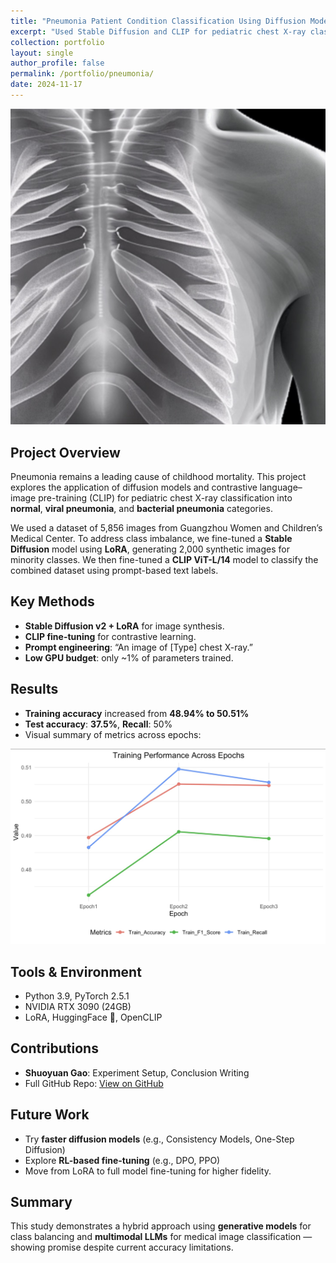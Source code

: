 ```yaml
---
title: "Pneumonia Patient Condition Classification Using Diffusion Models and CLIP"
excerpt: "Used Stable Diffusion and CLIP for pediatric chest X-ray classification. Generated synthetic images to address class imbalance and improved model accuracy."
collection: portfolio
layout: single
author_profile: false
permalink: /portfolio/pneumonia/
date: 2024-11-17
---
```


![Chest X-ray Sample](/images/samplexray.jpg)

## Project Overview

Pneumonia remains a leading cause of childhood mortality. This project explores the application of diffusion models and contrastive language–image pre-training (CLIP) for pediatric chest X-ray classification into **normal**, **viral pneumonia**, and **bacterial pneumonia** categories.

We used a dataset of 5,856 images from Guangzhou Women and Children’s Medical Center. To address class imbalance, we fine-tuned a **Stable Diffusion** model using **LoRA**, generating 2,000 synthetic images for minority classes. We then fine-tuned a **CLIP ViT-L/14** model to classify the combined dataset using prompt-based text labels.

## Key Methods

- **Stable Diffusion v2 + LoRA** for image synthesis.
- **CLIP fine-tuning** for contrastive learning.
- **Prompt engineering**: “An image of [Type] chest X-ray.”
- **Low GPU budget**: only ~1% of parameters trained.

## Results

- **Training accuracy** increased from **48.94% to 50.51%**
- **Test accuracy**: **37.5%**, **Recall**: 50%
- Visual summary of metrics across epochs:

![Training Performance Plot](/images/performance_plot.jpg)

## Tools & Environment

- Python 3.9, PyTorch 2.5.1
- NVIDIA RTX 3090 (24GB)
- LoRA, HuggingFace 🤗, OpenCLIP

## Contributions

- **Shuoyuan Gao**: Experiment Setup, Conclusion Writing
- Full GitHub Repo: [View on GitHub](https://github.com/xxm12345666/biostat625-group2-project)

## Future Work

- Try **faster diffusion models** (e.g., Consistency Models, One-Step Diffusion)
- Explore **RL-based fine-tuning** (e.g., DPO, PPO)
- Move from LoRA to full model fine-tuning for higher fidelity.

## Summary

This study demonstrates a hybrid approach using **generative models** for class balancing and **multimodal LLMs** for medical image classification — showing promise despite current accuracy limitations.
